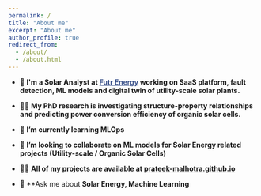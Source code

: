 ```yaml
---
permalink: /
title: "About me"
excerpt: "About me"
author_profile: true
redirect_from: 
  - /about/
  - /about.html
---
```


- 🔭 **I'm a Solar Analyst at <a href="https://www.futr.energy/" target="_blank" style="color:#3B528B;">Futr Energy</a> working on SaaS platform, fault detection, ML models and digital twin of utility-scale solar plants.**

- 👨‍🔬 **My PhD research is investigating structure-property relationships and predicting power conversion efficiency of organic solar cells.**

- 🌱 **I’m currently learning MLOps**

- 👯 **I’m looking to collaborate on ML models for Solar Energy related projects (Utility-scale / Organic Solar Cells)**

- 👨‍💻 **All of my projects are available at [prateek-malhotra.github.io](https://prateek-malhotra.github.io/)**

- 💬 **Ask me about **Solar Energy, Machine Learning** 
